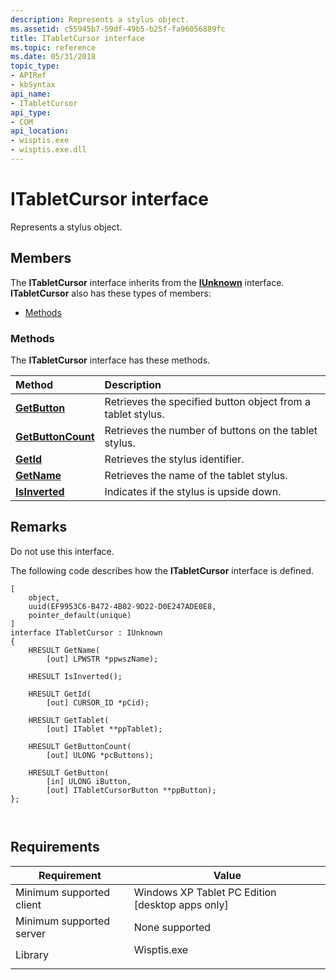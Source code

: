 ```yaml
---
description: Represents a stylus object.
ms.assetid: c55945b7-59df-49b5-b25f-fa96056889fc
title: ITabletCursor interface
ms.topic: reference
ms.date: 05/31/2018
topic_type: 
- APIRef
- kbSyntax
api_name: 
- ITabletCursor
api_type: 
- COM
api_location: 
- wisptis.exe
- wisptis.exe.dll
---
```


# ITabletCursor interface

Represents a stylus object.

## Members

The **ITabletCursor** interface inherits from the [**IUnknown**](/windows/desktop/api/unknwn/nn-unknwn-iunknown) interface. **ITabletCursor** also has these types of members:

-   [Methods](#methods)

### Methods

The **ITabletCursor** interface has these methods.



| Method                                                 | Description                                                            |
|:-------------------------------------------------------|:-----------------------------------------------------------------------|
| [**GetButton**](itabletcursor-getbutton.md)           | Retrieves the specified button object from a tablet stylus.<br/> |
| [**GetButtonCount**](itabletcursor-getbuttoncount.md) | Retrieves the number of buttons on the tablet stylus.<br/>       |
| [**GetId**](itabletcursor-getid.md)                   | Retrieves the stylus identifier.<br/>                            |
| [**GetName**](itabletcursor-getname.md)               | Retrieves the name of the tablet stylus.<br/>                    |
| [**IsInverted**](itabletcursor-isinverted.md)         | Indicates if the stylus is upside down.<br/>                     |



 

## Remarks

Do not use this interface.

The following code describes how the **ITabletCursor** interface is defined.

``` syntax
[
    object,
    uuid(EF9953C6-B472-4B02-9D22-D0E247ADE0E8,
    pointer_default(unique)
]
interface ITabletCursor : IUnknown
{
    HRESULT GetName(
        [out] LPWSTR *ppwszName);

    HRESULT IsInverted();

    HRESULT GetId(
        [out] CURSOR_ID *pCid);

    HRESULT GetTablet(
        [out] ITablet **ppTablet);

    HRESULT GetButtonCount(
        [out] ULONG *pcButtons);

    HRESULT GetButton(
        [in] ULONG iButton,
        [out] ITabletCursorButton **ppButton);
};

     
```

## Requirements



| Requirement | Value |
|-------------------------------------|----------------------------------------------------------------------------------------|
| Minimum supported client<br/> | Windows XP Tablet PC Edition \[desktop apps only\]<br/>                          |
| Minimum supported server<br/> | None supported<br/>                                                              |
| Library<br/>                  | <dl> <dt>Wisptis.exe</dt> </dl> |



 

